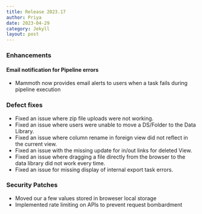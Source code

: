 ```yaml
---
title: Release 2023.17
author: Priya
date: 2023-04-29
category: Jekyll
layout: post
---
```


### Enhancements

#### Email notification for Pipeline errors
* Mammoth now provides email alerts to users when a task fails during pipeline execution


### Defect fixes

* Fixed an issue where zip file uploads were not working.
* Fixed an issue where users were unable to move a DS/Folder to the Data Library.
* Fixed an issue where column rename in foreign view did not reflect in the current view.
* Fixed an issue with the missing update for in/out links for deleted View.
* Fixed an issue where dragging a file directly from the browser to the data library did not work every time.
* Fixed an issue for missing display of internal export task errors.

### Security Patches

* Moved our a few values stored in broweser local storage
* Implemented rate limiting on APIs to prevent request bombardment


